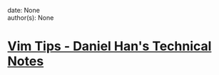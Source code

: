
date: None  
author(s): None  

# [Vim Tips - Daniel Han's Technical Notes](https://sites.google.com/site/xiangyangsite/home/technical-tips/linux-unix/common-tips/vim-tips)



